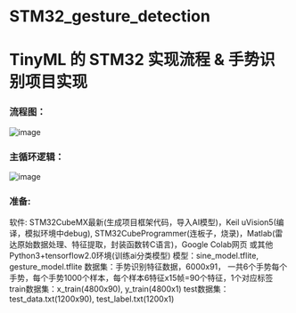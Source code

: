 # STM32_gesture_detection
# TinyML 的 STM32 实现流程 & 手势识别项目实现

### 流程图：
![image](https://github.com/user-attachments/assets/c3bd0b98-ef03-44b3-9a84-54c5ff51f698)

### 主循环逻辑：
![image](https://github.com/user-attachments/assets/a53e0982-1471-436a-8e42-4a9655617c1c)

### 准备: 
软件: STM32CubeMX最新(生成项目框架代码，导入AI模型)，Keil uVision5(编译，模拟环境中debug), STM32CubeProgrammer(连板子，烧录)，Matlab(雷达原始数据处理、特征提取，封装函数转C语言)，Google Colab网页 或其他 Python3+tensorflow2.0环境(训练ai分类模型)
模型：sine_model.tflite, gesture_model.tflite
数据集：手势识别特征数据，6000x91，
一共6个手势每个手势，每个手势1000个样本，每个样本6特征x15帧=90个特征，1个对应标签
train数据集：x_train(4800x90), y_train(4800x1)
test数据集：test_data.txt(1200x90), test_label.txt(1200x1)
